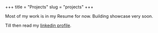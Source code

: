 +++
title = "Projects"
slug = "projects"
+++

Most of my work is in my Resume for now.
Building showcase very soon.

Till then read my [linkedin profile](https://www.linkedin.com/in/0pankajkumar/).